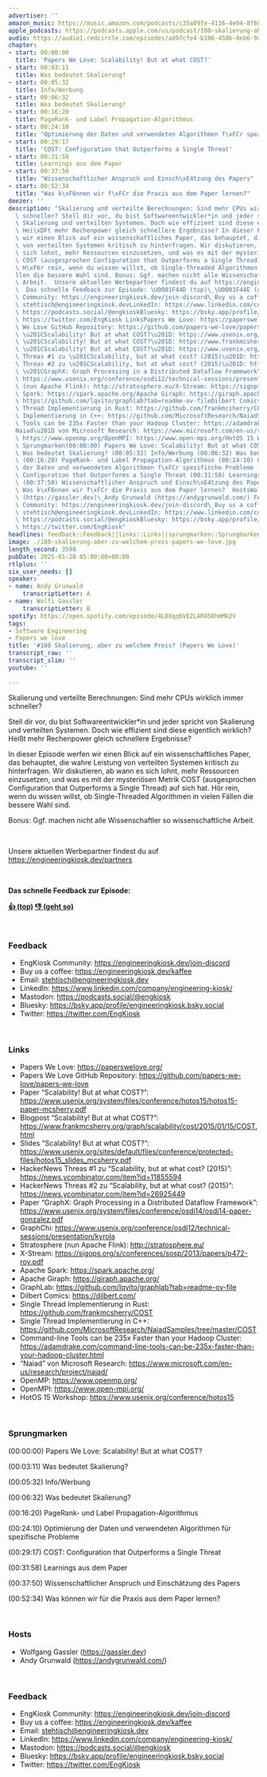 ```yaml
---
advertiser: ''
amazon_music: https://music.amazon.com/podcasts/c35a09fe-4116-4e04-8f68-77d61b112e46/episodes/e445f5d7-635b-43f6-b3a2-6959459d0920/engineering-kiosk-180-skalierung-aber-zu-welchem-preis-papers-we-love
apple_podcasts: https://podcasts.apple.com/us/podcast/180-skalierung-aber-zu-welchem-preis-papers-we-love/id1603082924?i=1000686058749&uo=4
audio: https://audio1.redcircle.com/episodes/ad97cfe4-b106-450b-8eb6-9a45ae96cc44/stream.mp3
chapter:
- start: 00:00:00
  title: 'Papers We Love: Scalability! But at what COST?'
- start: 00:03:11
  title: Was bedeutet Skalierung?
- start: 00:05:32
  title: Info/Werbung
- start: 00:06:32
  title: Was bedeutet Skalierung?
- start: 00:16:20
  title: PageRank- und Label Propagation-Algorithmus
- start: 00:24:10
  title: "Optimierung der Daten und verwendeten Algorithmen f\xFCr spezifische Probleme"
- start: 00:29:17
  title: 'COST: Configuration that Outperforms a Single Threat'
- start: 00:31:58
  title: Learnings aus dem Paper
- start: 00:37:50
  title: "Wissenschaftlicher Anspruch und Einsch\xE4tzung des Papers"
- start: 00:52:34
  title: "Was k\xF6nnen wir f\xFCr die Praxis aus dem Paper lernen?"
deezer: ''
description: "Skalierung und verteilte Berechnungen: Sind mehr CPUs wirklich immer\
  \ schneller? Stell dir vor, du bist Softwareentwickler*in und jeder spricht von\
  \ Skalierung und verteilten Systemen. Doch wie effizient sind diese eigentlich wirklich?\
  \ Hei\xDFt mehr Rechenpower gleich schnellere Ergebnisse? In dieser Episode werfen\
  \ wir einen Blick auf ein wissenschaftliches Paper, das behauptet, die wahre Leistung\
  \ von verteilten Systemen kritisch zu hinterfragen. Wir diskutieren, ab wann es\
  \ sich lohnt, mehr Ressourcen einzusetzen, und was es mit der mysteri\xF6sen Metrik\
  \ COST (ausgesprochen Configuration that Outperforms a Single Thread) auf sich hat.\
  \ H\xF6r rein, wenn du wissen willst, ob Single-Threaded Algorithmen in vielen F\xE4\
  llen die bessere Wahl sind. Bonus: Ggf. machen nicht alle Wissenschaftler so wissenschaftliche\
  \ Arbeit.  Unsere aktuellen Werbepartner findest du auf https://engineeringkiosk.dev/partners\
  \  Das schnelle Feedback zur Episode: \U0001F44D (top)\_\U0001F44E (geht so)  FeedbackEngKiosk\
  \ Community: https://engineeringkiosk.dev/join-discord\_Buy us a coffee: https://engineeringkiosk.dev/kaffeeEmail:\
  \ stehtisch@engineeringkiosk.devLinkedIn: https://www.linkedin.com/company/engineering-kiosk/Mastodon:\
  \ https://podcasts.social/@engkioskBluesky: https://bsky.app/profile/engineeringkiosk.bsky.socialTwitter:\
  \ https://twitter.com/EngKiosk LinksPapers We Love: https://paperswelove.org/Papers\
  \ We Love GitHub Repository: https://github.com/papers-we-love/papers-we-lovePaper\
  \ \u201CScalability! But at what COST?\u201D: https://www.usenix.org/system/files/conference/hotos15/hotos15-paper-mcsherry.pdfBlogpost\
  \ \u201CScalability! But at what COST?\u201D: https://www.frankmcsherry.org/graph/scalability/cost/2015/01/15/COST.htmlSlides\
  \ \u201CScalability! But at what COST?\u201D: https://www.usenix.org/sites/default/files/conference/protected-files/hotos15_slides_mcsherry.pdfHackerNews\
  \ Threas #1 zu \u201CScalability, but at what cost? (2015)\u201D: https://news.ycombinator.com/item?id=11855594HackerNews\
  \ Threas #2 zu \u201CScalability, but at what cost? (2015)\u201D: https://news.ycombinator.com/item?id=26925449Paper\
  \ \u201CGraphX: Graph Processing in a Distributed Dataflow Framework\u201D: https://www.usenix.org/system/files/conference/osdi14/osdi14-paper-gonzalez.pdfGraphChi:\
  \ https://www.usenix.org/conference/osdi12/technical-sessions/presentation/kyrolaStratosphere\
  \ (nun Apache Flink): http://stratosphere.eu/X-Stream: https://sigops.org/s/conferences/sosp/2013/papers/p472-roy.pdfApache\
  \ Spark: https://spark.apache.org/Apache Giraph: https://giraph.apache.org/GraphLab:\
  \ https://github.com/lqvito/graphlab?tab=readme-ov-fileDilbert Comics: https://dilbert.com/Single\
  \ Thread Implementierung in Rust: https://github.com/frankmcsherry/COSTSingle Thread\
  \ Implementierung in C++: https://github.com/MicrosoftResearch/NaiadSamples/tree/master/COSTCommand-line\
  \ Tools can be 235x Faster than your Hadoop Cluster: https://adamdrake.com/command-line-tools-can-be-235x-faster-than-your-hadoop-cluster.html\u201C\
  Naiad\u201D von Microsoft Research: https://www.microsoft.com/en-us/research/project/naiad/OpenMP:\
  \ https://www.openmp.org/OpenMPI: https://www.open-mpi.org/HotOS 15 Workshop: https://www.usenix.org/conference/hotos15\
  \ Sprungmarken(00:00:00) Papers We Love: Scalability! But at what COST? (00:03:11)\
  \ Was bedeutet Skalierung? (00:05:32) Info/Werbung (00:06:32) Was bedeutet Skalierung?\
  \ (00:16:20) PageRank- und Label Propagation-Algorithmus (00:24:10) Optimierung\
  \ der Daten und verwendeten Algorithmen f\xFCr spezifische Probleme (00:29:17) COST:\
  \ Configuration that Outperforms a Single Threat (00:31:58) Learnings aus dem Paper\
  \ (00:37:50) Wissenschaftlicher Anspruch und Einsch\xE4tzung des Papers (00:52:34)\
  \ Was k\xF6nnen wir f\xFCr die Praxis aus dem Paper lernen?  HostsWolfgang Gassler\
  \ (https://gassler.dev)\_Andy Grunwald (https://andygrunwald.com/) FeedbackEngKiosk\
  \ Community: https://engineeringkiosk.dev/join-discord\_Buy us a coffee: https://engineeringkiosk.dev/kaffeeEmail:\
  \ stehtisch@engineeringkiosk.devLinkedIn: https://www.linkedin.com/company/engineering-kiosk/Mastodon:\
  \ https://podcasts.social/@engkioskBluesky: https://bsky.app/profile/engineeringkiosk.bsky.socialTwitter:\
  \ https://twitter.com/EngKiosk"
headlines: feedback::Feedback||links::Links||sprungmarken::Sprungmarken||hosts::Hosts
image: ./180-skalierung-aber-zu-welchem-preis-papers-we-love.jpg
length_second: 3598
pubDate: 2025-01-28 05:00:00+00:00
rtlplus: ''
six_user_needs: []
speaker:
- name: Andy Grunwald
    transcriptLetter: A
- name: Wolfi Gassler
    transcriptLetter: B
spotify: https://open.spotify.com/episode/4LDXqq6VE2LAR850hmMk2V
tags:
- Software Engineering
- Papers we love
title: '#180 Skalierung, aber zu welchem Preis? (Papers We Love)'
transcript_raw: ''
transcript_slim: ''
youtube: ''

---
```

<p>Skalierung und verteilte Berechnungen: Sind mehr CPUs wirklich immer schneller?</p><p>Stell dir vor, du bist Softwareentwickler*in und jeder spricht von Skalierung und verteilten Systemen. Doch wie effizient sind diese eigentlich wirklich? Heißt mehr Rechenpower gleich schnellere Ergebnisse?</p><p>In dieser Episode werfen wir einen Blick auf ein wissenschaftliches Paper, das behauptet, die wahre Leistung von verteilten Systemen kritisch zu hinterfragen. Wir diskutieren, ab wann es sich lohnt, mehr Ressourcen einzusetzen, und was es mit der mysteriösen Metrik COST (ausgesprochen Configuration that Outperforms a Single Thread) auf sich hat. Hör rein, wenn du wissen willst, ob Single-Threaded Algorithmen in vielen Fällen die bessere Wahl sind.</p><p>Bonus: Ggf. machen nicht alle Wissenschaftler so wissenschaftliche Arbeit.</p><p><br></p><p>Unsere aktuellen Werbepartner findest du auf <a href="https://engineeringkiosk.dev/partners">https://engineeringkiosk.dev/partners</a></p><p><br></p><p><strong>Das schnelle Feedback zur Episode:</strong></p><p><a href="https://api.openpodcast.dev/feedback/180/upvote" rel="nofollow"><strong>👍 (top)</strong></a><strong> </strong><a href="https://api.openpodcast.dev/feedback/180/downvote" rel="nofollow"><strong>👎 (geht so)</strong></a></p><p><br></p><h3 id="feedback">Feedback</h3><ul><li>EngKiosk Community: <a href="https://engineeringkiosk.dev/join-discord">https://engineeringkiosk.dev/join-discord</a> </li><li>Buy us a coffee: <a href="https://engineeringkiosk.dev/kaffee">https://engineeringkiosk.dev/kaffee</a></li><li>Email: <a href="mailto:stehtisch@engineeringkiosk.dev" rel="nofollow">stehtisch@engineeringkiosk.dev</a></li><li>LinkedIn: <a href="https://www.linkedin.com/company/engineering-kiosk/" rel="nofollow">https://www.linkedin.com/company/engineering-kiosk/</a></li><li>Mastodon: <a href="https://podcasts.social/@engkiosk" rel="nofollow">https://podcasts.social/@engkiosk</a></li><li>Bluesky: <a href="https://bsky.app/profile/engineeringkiosk.bsky.social" rel="nofollow">https://bsky.app/profile/engineeringkiosk.bsky.social</a></li><li>Twitter: <a href="https://twitter.com/EngKiosk" rel="nofollow">https://twitter.com/EngKiosk</a></li></ul><p><br></p><h3 id="links">Links</h3><ul><li>Papers We Love: <a href="https://paperswelove.org/" rel="nofollow">https://paperswelove.org/</a></li><li>Papers We Love GitHub Repository: <a href="https://github.com/papers-we-love/papers-we-love" rel="nofollow">https://github.com/papers-we-love/papers-we-love</a></li><li>Paper “Scalability! But at what COST?”: <a href="https://www.usenix.org/system/files/conference/hotos15/hotos15-paper-mcsherry.pdf" rel="nofollow">https://www.usenix.org/system/files/conference/hotos15/hotos15-paper-mcsherry.pdf</a></li><li>Blogpost “Scalability! But at what COST?”: <a href="https://www.frankmcsherry.org/graph/scalability/cost/2015/01/15/COST.html" rel="nofollow">https://www.frankmcsherry.org/graph/scalability/cost/2015/01/15/COST.html</a></li><li>Slides “Scalability! But at what COST?”: <a href="https://www.usenix.org/sites/default/files/conference/protected-files/hotos15_slides_mcsherry.pdf" rel="nofollow">https://www.usenix.org/sites/default/files/conference/protected-files/hotos15_slides_mcsherry.pdf</a></li><li>HackerNews Threas #1 zu “Scalability, but at what cost? (2015)”: <a href="https://news.ycombinator.com/item?id=11855594" rel="nofollow">https://news.ycombinator.com/item?id=11855594</a></li><li>HackerNews Threas #2 zu “Scalability, but at what cost? (2015)”: <a href="https://news.ycombinator.com/item?id=26925449" rel="nofollow">https://news.ycombinator.com/item?id=26925449</a></li><li>Paper “GraphX: Graph Processing in a Distributed Dataflow Framework”: <a href="https://www.usenix.org/system/files/conference/osdi14/osdi14-paper-gonzalez.pdf" rel="nofollow">https://www.usenix.org/system/files/conference/osdi14/osdi14-paper-gonzalez.pdf</a></li><li>GraphChi: <a href="https://www.usenix.org/conference/osdi12/technical-sessions/presentation/kyrola" rel="nofollow">https://www.usenix.org/conference/osdi12/technical-sessions/presentation/kyrola</a></li><li>Stratosphere (nun Apache Flink): <a href="http://stratosphere.eu/" rel="nofollow">http://stratosphere.eu/</a></li><li>X-Stream: <a href="https://sigops.org/s/conferences/sosp/2013/papers/p472-roy.pdf" rel="nofollow">https://sigops.org/s/conferences/sosp/2013/papers/p472-roy.pdf</a></li><li>Apache Spark: <a href="https://spark.apache.org/" rel="nofollow">https://spark.apache.org/</a></li><li>Apache Giraph: <a href="https://giraph.apache.org/" rel="nofollow">https://giraph.apache.org/</a></li><li>GraphLab: <a href="https://github.com/lqvito/graphlab?tab=readme-ov-file" rel="nofollow">https://github.com/lqvito/graphlab?tab=readme-ov-file</a></li><li>Dilbert Comics: <a href="https://dilbert.com/" rel="nofollow">https://dilbert.com/</a></li><li>Single Thread Implementierung in Rust: <a href="https://github.com/frankmcsherry/COST" rel="nofollow">https://github.com/frankmcsherry/COST</a></li><li>Single Thread Implementierung in C++: <a href="https://github.com/MicrosoftResearch/NaiadSamples/tree/master/COST" rel="nofollow">https://github.com/MicrosoftResearch/NaiadSamples/tree/master/COST</a></li><li>Command-line Tools can be 235x Faster than your Hadoop Cluster: <a href="https://adamdrake.com/command-line-tools-can-be-235x-faster-than-your-hadoop-cluster.html" rel="nofollow">https://adamdrake.com/command-line-tools-can-be-235x-faster-than-your-hadoop-cluster.html</a></li><li>“Naiad” von Microsoft Research: <a href="https://www.microsoft.com/en-us/research/project/naiad/" rel="nofollow">https://www.microsoft.com/en-us/research/project/naiad/</a></li><li>OpenMP: <a href="https://www.openmp.org/" rel="nofollow">https://www.openmp.org/</a></li><li>OpenMPI: <a href="https://www.open-mpi.org/" rel="nofollow">https://www.open-mpi.org/</a></li><li>HotOS 15 Workshop: <a href="https://www.usenix.org/conference/hotos15" rel="nofollow">https://www.usenix.org/conference/hotos15</a></li></ul><p><br></p><h3 id="sprungmarken">Sprungmarken</h3><p>(00:00:00) Papers We Love: Scalability! But at what COST?</p><p>(00:03:11) Was bedeutet Skalierung?</p><p>(00:05:32) Info/Werbung</p><p>(00:06:32) Was bedeutet Skalierung?</p><p>(00:16:20) PageRank- und Label Propagation-Algorithmus</p><p>(00:24:10) Optimierung der Daten und verwendeten Algorithmen für spezifische Probleme</p><p>(00:29:17) COST: Configuration that Outperforms a Single Threat</p><p>(00:31:58) Learnings aus dem Paper</p><p>(00:37:50) Wissenschaftlicher Anspruch und Einschätzung des Papers</p><p>(00:52:34) Was können wir für die Praxis aus dem Paper lernen?</p><p><br></p><h3 id="hosts">Hosts</h3><ul><li>Wolfgang Gassler (<a href="https://gassler.dev" rel="nofollow">https://gassler.dev</a>) </li><li>Andy Grunwald (<a href="https://andygrunwald.com/" rel="nofollow">https://andygrunwald.com/</a>)</li></ul><p><br></p><h3 id="feedback">Feedback</h3><ul><li>EngKiosk Community: <a href="https://engineeringkiosk.dev/join-discord">https://engineeringkiosk.dev/join-discord</a> </li><li>Buy us a coffee: <a href="https://engineeringkiosk.dev/kaffee">https://engineeringkiosk.dev/kaffee</a></li><li>Email: <a href="mailto:stehtisch@engineeringkiosk.dev" rel="nofollow">stehtisch@engineeringkiosk.dev</a></li><li>LinkedIn: <a href="https://www.linkedin.com/company/engineering-kiosk/" rel="nofollow">https://www.linkedin.com/company/engineering-kiosk/</a></li><li>Mastodon: <a href="https://podcasts.social/@engkiosk" rel="nofollow">https://podcasts.social/@engkiosk</a></li><li>Bluesky: <a href="https://bsky.app/profile/engineeringkiosk.bsky.social" rel="nofollow">https://bsky.app/profile/engineeringkiosk.bsky.social</a></li><li>Twitter: <a href="https://twitter.com/EngKiosk" rel="nofollow">https://twitter.com/EngKiosk</a></li></ul>